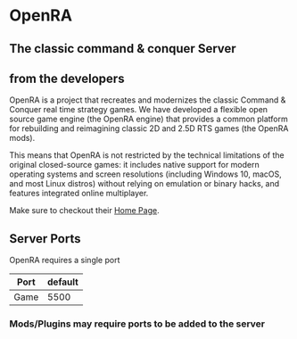 # OpenRA

## The classic command & conquer Server

## from the developers

OpenRA is a project that recreates and modernizes the classic Command & Conquer real time strategy games. We have developed a flexible open source game engine (the OpenRA engine) that provides a common platform for rebuilding and reimagining classic 2D and 2.5D RTS games (the OpenRA mods).

This means that OpenRA is not restricted by the technical limitations of the original closed-source games: it includes native support for modern operating systems and screen resolutions (including Windows 10, macOS, and most Linux distros) without relying on emulation or binary hacks, and features integrated online multiplayer.

Make sure to checkout their [Home Page](https://openra.net).

## Server Ports

OpenRA requires a single port

| Port    | default |
|---------|---------|
| Game    | 5500    |

### Mods/Plugins may require ports to be added to the server
